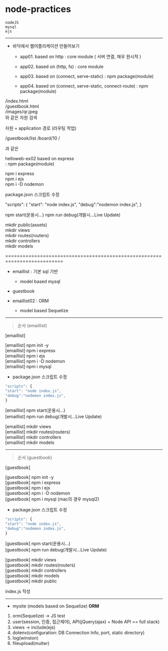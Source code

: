 # node-practices

>

    nodeJS
    mysql
    ejs

---

- 바닥에서 웹어플리케이션 만들어보기

  - app01. based on http : core module ( 서버 연결, 매우 원시적 )
  - app02. based on (http, fs) : core module

  - app03. based on (connect, serve-static) : npm package(module)
  - app04. based on (connect, serve-static, connect-route) : npm package(module)

/index.html  
/guestbook.html  
/images/qr.jpeg  
와 같은 자원 검색

자원 + application 경로
(라우팅 작업)

/guestbook/list
/board/10
/

과 같은

helloweb-ex02 based on express  
 : npm package(module)

npm i express  
npm i ejs  
npm i -D nodemon

package.json 스크립트 수정

"scripts": {
"start": "node index.js",
"debug":"nodemon index.js",
}

npm start(운용시...)
npm run debug(개발시...Live Update)

mkdir public(assets)  
mkdir views  
mkdir routes(routers)  
mkdir controllers  
mkdir models

==========================================================================

- emaillist : 기본 sql 기반

  - model based mysql

- guestbook

- emaillist02 : ORM
  - model based Sequelize
---

> 순서 (emaillist)

[emaillist]

[emaillist] npm init -y  
[emaillist] npm i express  
[emaillist] npm i ejs  
[emaillist] npm i -D nodemon  
[emaillist] npm i mysql

- package.json 스크립트 수정

```javascript
"scripts": {
"start": "node index.js",
"debug":"nodemon index.js",
}
```

[emaillist] npm start(운용시...)  
[emaillist] npm run debug(개발시...Live Update)

[emaillist] mkdir views  
[emaillist] mkdir routes(routers)  
[emaillist] mkdir controllers  
[emaillist] mkdir models

---
> 순서 (guestbook)

[guestbook]

[guestbook] npm init -y  
[guestbook] npm i express  
[guestbook] npm i ejs  
[guestbook] npm i -D nodemon  
[guestbook] npm i mysql (mac의 경우 mysql2)

- package.json 스크립트 수정

```javascript
"scripts": {
"start": "node index.js",
"debug":"nodemon index.js",
}
```

[guestbook] npm start(운용시...)  
[guestbook] npm run debug(개발시...Live Update)

[guestbook] mkdir views  
[guestbook] mkdir routes(routers)  
[guestbook] mkdir controllers  
[guestbook] mkdir models   
[guestbook] mkdir public

index.js 작성 

---
- mysite (models based on Sequelize) <strong>ORM</strong>


1. orm(Sequelize) -> JS test
2. user(session, 인증, 접근제어), API(jQuery(ajax) + Node API == full stack)
3. views -> include(ejs)
4. dotenv(configuration: DB Connection Info, port, static directory)
5. log(winston)
6. fileupload(multer)
